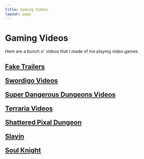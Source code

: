 ```yaml
---
title: Gaming Videos
layout: page
---
```

<h1> Gaming Videos</h1>
<p>Here are a bunch o' videos that I made of me playing video games.</p>

<h2><p><a href = "https://samuraiowl.github.io/fake-trailers">Fake Trailers</a></p>
<p><a href = "https://samuraiowl.github.io/swordigo_videos">Swordigo Videos</a></p>
<p><a href = "https://samuraiowl.github.io/super-dd-videos">Super Dangerous Dungeons Videos</a></p>
<p><a href = "https://samuraiowl.github.io/terraria-videos">Terraria Videos</a></p>
<p><a href = "https://drive.google.com/open?id=1zOq8gpZs5W4prZmZ97LSZHFKGeW1qoTW">Shattered Pixal Dungeon</a></p>
<p><a href = "https://drive.google.com/open?id=13eH1JVm-xZc7dWiq0k5Q8FB0vIHixl3L">Slayin</a></p>
<p><a href = "https://drive.google.com/open?id=15vEsP_a8I4prTUv-coUMv2LioPIaQtKT">Soul Knight</a></p>
